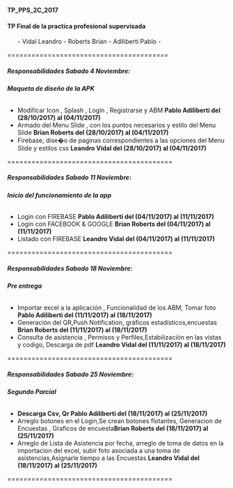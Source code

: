 
**TP_PPS_2C_2017**

<h4>TP Final de la practica profesional supervisada</h4>

<ol>
- Vidal Leandro -
Roberts Brian -
Adiliberti Pablo -
</ol>
========================================

<h5>Responsabilidades Sabado 4 Noviembre:</h5>
<h6> <strong> Maqueta de diseño de la APK</h6></strong>

 - Modificar Icon , Splash , Login , Registrarse y ABM  <strong>Pablo Adiliberti del (28/10/2017) al (04/11/2017)</strong>
 - Armado del Menu Slide , con los puntos necesarios y estilo del Menu Slide <strong>Brian Roberts del (28/10/2017) al (04/11/2017) </strong>
 - Firebase, dise�o de paginas correspondientes a las opciones del Menu Slide y estilos css <strong>Leandro Vidal del (28/10/2017) al (04/11/2017)</strong>

 =========================================

<h5>Responsabilidades Sabado 11 Noviembre:</h5>
<h6> <strong> Inicio del funcionamiento de la app</h6></strong>

 - Login con FIREBASE <strong>Pablo Adiliberti del (04/11/2017) al (11/11/2017)</strong>
 - Login con FACEBOOK & GOOGLE <strong>Brian Roberts del (04/11/2017) al (11/11/2017) </strong>
 - Listado con FIREBASE <strong>Leandro Vidal del (04/11/2017) al (11/11/2017)</strong>

  =========================================
  <h5>Responsabilidades Sabado 18 Noviembre:</h5>
<h6> <strong> Pre entrega</h6></strong>

 - Importar excel a la aplicación , Funcionalidad de los ABM, Tomar foto <strong>Pablo Adiliberti del (11/11/2017) al (18/11/2017)</strong>
 - Generación del QR,Push Notification, gráficos estadísticos,encuestas <strong>Brian Roberts del (11/11/2017) al (18/11/2017) </strong>
 - Consulta de asistencia , Permisos y Perfiles,Estabilización en las vistas y codigo, Descarga de pdf    <strong>Leandro Vidal del (11/11/2017) al (18/11/2017)</strong>

  =========================================
    <h5>Responsabilidades Sabado 25 Noviembre:</h5>
<h6> <strong> Segundo Parcial</h6></strong>

 - <strong>Descarga Csv, Qr Pablo Adiliberti del (18/11/2017) al (25/11/2017)</strong>
 - Arreglo botones en el Login,Se crean botones flotantes, Generacion de Encuestas , Graficos de encuesta<strong>Brian Roberts del (18/11/2017) al (25/11/2017) </strong>
 - Arreglo de Lista de Asistencia por fecha, arreglo de toma de datos en la importacion del excel, subir foto asociada a una toma de asistencias,Asignarle tiempo a las Encuestas    <strong>Leandro Vidal del (18/11/2017) al (25/11/2017)</strong>

  =========================================
  